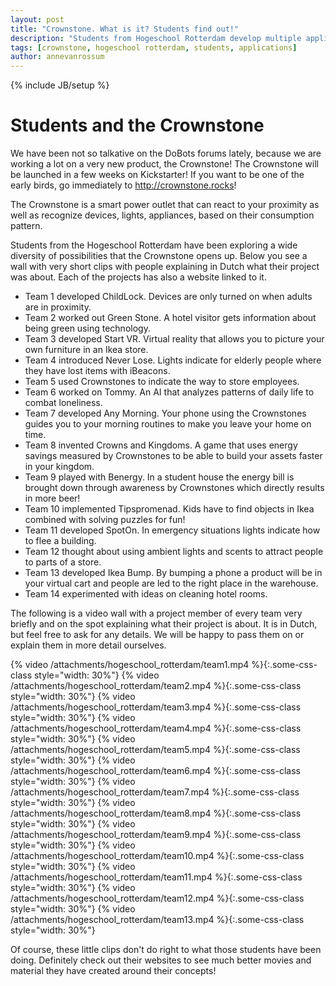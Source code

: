 ```yaml
---
layout: post
title: "Crownstone. What is it? Students find out!"
description: "Students from Hogeschool Rotterdam develop multiple applications for the Crownstone"
tags: [crownstone, hogeschool rotterdam, students, applications]
author: annevanrossum
---
```

{% include JB/setup %}

# Students and the Crownstone

We have been not so talkative on the DoBots forums lately, because we are working a lot on a very new product, the
Crownstone! The Crownstone will be launched in a few weeks on Kickstarter! If you want to be one of the early birds,
go immediately to <a href="http://crownstone.rocks">http://crownstone.rocks</a>!

The Crownstone is a smart power outlet that can react to your proximity as well as recognize devices, lights,
appliances, based on their consumption pattern.

Students from the Hogeschool Rotterdam have been exploring a wide diversity of possibilities that the Crownstone opens
up. Below you see a wall with very short clips with people explaining in Dutch what their project was about. Each of
the projects has also a website linked to it.

* Team 1 developed ChildLock. Devices are only turned
on when adults are in proximity.
* Team 2 worked out Green Stone. A hotel visitor gets
information about being green using technology.
* Team 3 developed Start VR. Virtual reality that
allows you to picture your own furniture in an Ikea store.
* Team 4 introduced Never Lose. Lights indicate for
elderly people where they have lost items with iBeacons.
* Team 5 used Crownstones to indicate the way to
store employees.
* Team 6 worked on Tommy. An AI that analyzes patterns
of daily life to combat loneliness.
* Team 7 developed Any Morning. Your phone using the
Crownstones guides you to your morning routines to make you leave your home on time.
* Team 8 invented Crowns and Kingdoms. A game that
uses energy savings measured by Crownstones to be able to build your assets faster in your kingdom.
* Team 9 played with Benergy. In a student house the
energy bill is brought down through awareness by Crownstones which directly results in more beer!
* Team 10 implemented Tipspromenad. Kids have to find
objects in Ikea combined with solving puzzles for fun!
* Team 11 developed SpotOn. In emergency situations
lights indicate how to flee a building.
* Team 12 thought about using ambient lights and
scents to attract people to parts of a store.
* Team 13 developed Ikea Bump. By bumping a phone
a product will be in your virtual cart and people are led to the right place in the warehouse.
* Team 14 experimented with ideas on cleaning
hotel rooms.

The following is a video wall with a project member of every team very briefly and on the spot explaining what their
project is about. It is in Dutch, but feel free to ask for any details. We will be happy to pass them on or explain
them in more detail ourselves.

{% video /attachments/hogeschool_rotterdam/team1.mp4 %}{:.some-css-class style="width: 30%"}
{% video /attachments/hogeschool_rotterdam/team2.mp4 %}{:.some-css-class style="width: 30%"}
{% video /attachments/hogeschool_rotterdam/team3.mp4 %}{:.some-css-class style="width: 30%"}
{% video /attachments/hogeschool_rotterdam/team4.mp4 %}{:.some-css-class style="width: 30%"}
{% video /attachments/hogeschool_rotterdam/team5.mp4 %}{:.some-css-class style="width: 30%"}
{% video /attachments/hogeschool_rotterdam/team6.mp4 %}{:.some-css-class style="width: 30%"}
{% video /attachments/hogeschool_rotterdam/team7.mp4 %}{:.some-css-class style="width: 30%"}
{% video /attachments/hogeschool_rotterdam/team8.mp4 %}{:.some-css-class style="width: 30%"}
{% video /attachments/hogeschool_rotterdam/team9.mp4 %}{:.some-css-class style="width: 30%"}
{% video /attachments/hogeschool_rotterdam/team10.mp4 %}{:.some-css-class style="width: 30%"}
{% video /attachments/hogeschool_rotterdam/team11.mp4 %}{:.some-css-class style="width: 30%"}
{% video /attachments/hogeschool_rotterdam/team12.mp4 %}{:.some-css-class style="width: 30%"}
{% video /attachments/hogeschool_rotterdam/team13.mp4 %}{:.some-css-class style="width: 30%"}

Of course, these little clips don't do right to what those students have been doing. Definitely check out their
websites to see much better movies and material they have created around their concepts!


